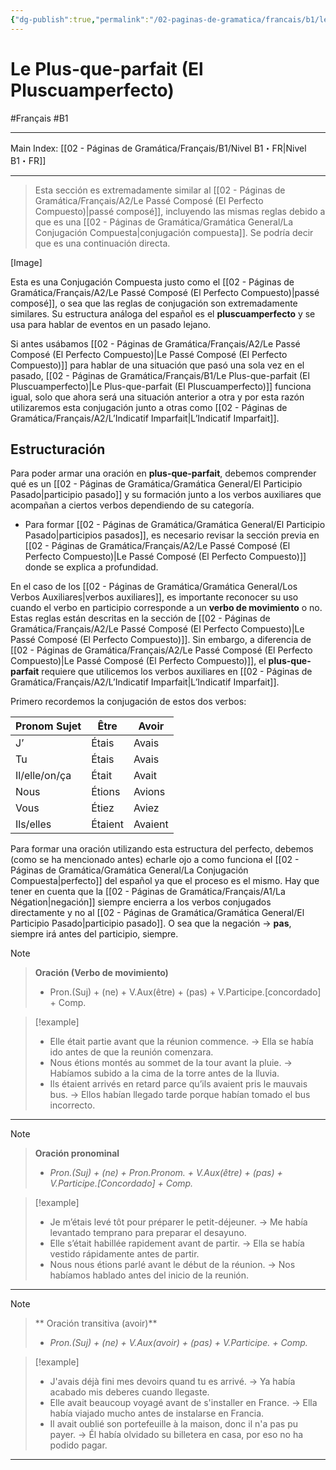 ```yaml
---
{"dg-publish":true,"permalink":"/02-paginas-de-gramatica/francais/b1/le-plus-que-parfait-el-pluscuamperfecto/"}
---
```


# Le Plus-que-parfait (El Pluscuamperfecto)
#Français #B1
___
Main Index: [[02 - Páginas de Gramática/Français/B1/Nivel B1・FR\|Nivel B1・FR]]
___
>Esta sección es extremadamente similar al [[02 - Páginas de Gramática/Français/A2/Le Passé Composé (El Perfecto Compuesto)\|passé composé]], incluyendo las mismas reglas debido a que es una [[02 - Páginas de Gramática/Gramática General/La Conjugación Compuesta\|conjugación compuesta]]. Se podría decir que es una continuación directa.

[Image]

Esta es una Conjugación Compuesta justo como el [[02 - Páginas de Gramática/Français/A2/Le Passé Composé (El Perfecto Compuesto)\|passé composé]], o sea que las reglas de conjugación son extremadamente similares. Su estructura análoga del español es el **pluscuamperfecto** y se usa para hablar de eventos en un pasado lejano.

Si antes usábamos [[02 - Páginas de Gramática/Français/A2/Le Passé Composé (El Perfecto Compuesto)\|Le Passé Composé (El Perfecto Compuesto)]] para hablar de una situación que pasó una sola vez en el pasado, [[02 - Páginas de Gramática/Français/B1/Le Plus-que-parfait (El Pluscuamperfecto)\|Le Plus-que-parfait (El Pluscuamperfecto)]] funciona igual, solo que ahora será una situación anterior a otra y por esta razón utilizaremos esta conjugación junto a otras como [[02 - Páginas de Gramática/Français/A2/L’Indicatif Imparfait\|L’Indicatif Imparfait]].
## Estructuración
Para poder armar una oración en **plus-que-parfait**, debemos comprender qué es un [[02 - Páginas de Gramática/Gramática General/El Participio Pasado\|participio pasado]] y su formación junto a los verbos auxiliares que acompañan a ciertos verbos dependiendo de su categoría.

- Para formar [[02 - Páginas de Gramática/Gramática General/El Participio Pasado\|participios pasados]], es necesario revisar la sección previa en [[02 - Páginas de Gramática/Français/A2/Le Passé Composé (El Perfecto Compuesto)\|Le Passé Composé (El Perfecto Compuesto)]] donde se explica a profundidad.

En el caso de los [[02 - Páginas de Gramática/Gramática General/Los Verbos Auxiliares\|verbos auxiliares]], es importante reconocer su uso cuando el verbo en participio corresponde a un **verbo de movimiento** o no. Estas reglas están descritas en la sección de [[02 - Páginas de Gramática/Français/A2/Le Passé Composé (El Perfecto Compuesto)\|Le Passé Composé (El Perfecto Compuesto)]].  Sin embargo, a diferencia de [[02 - Páginas de Gramática/Français/A2/Le Passé Composé (El Perfecto Compuesto)\|Le Passé Composé (El Perfecto Compuesto)]], el **plus-que-parfait** requiere que utilicemos los verbos auxiliares en [[02 - Páginas de Gramática/Français/A2/L’Indicatif Imparfait\|L’Indicatif Imparfait]].

Primero recordemos la conjugación de estos dos verbos:

| Pronom Sujet  | Être    | Avoir   |
| ------------- | ------- | ------- |
| J’            | Étais   | Avais   |
| Tu            | Étais   | Avais   |
| Il/elle/on/ça | Était   | Avait   |
| Nous          | Étions  | Avions  |
| Vous          | Étiez   | Aviez   |
| Ils/elles     | Étaient | Avaient |

Para formar una oración utilizando esta estructura del perfecto, debemos (como se ha mencionado antes) echarle ojo a como funciona el [[02 - Páginas de Gramática/Gramática General/La Conjugación Compuesta\|perfecto]] del español ya que el proceso es el mismo. Hay que tener en cuenta que la [[02 - Páginas de Gramática/Français/A1/La Négation\|negación]] siempre encierra a los verbos conjugados directamente y no al [[02 - Páginas de Gramática/Gramática General/El Participio Pasado\|participio pasado]]. O sea que la negación → **pas**, siempre irá antes del participio, siempre.

> [!note]
> 
> > **Oración (Verbo de movimiento)**
> > 
> > - Pron.(Suj) + (ne) + V.Aux(être) + (pas) + V.Participe.[concordado] + Comp.

> [!example]
> 
> - Elle était partie avant que la réunion commence. → Ella se había ido antes de que la reunión comenzara.
> - Nous étions montés au sommet de la tour avant la pluie. → Habíamos subido a la cima de la torre antes de la lluvia.
> - Ils étaient arrivés en retard parce qu’ils avaient pris le mauvais bus. → Ellos habían llegado tarde porque habían tomado el bus incorrecto.

---

> [!Note]
> 
> > **Oración pronominal**
> > 
> > - _Pron.(Suj) + (ne) + Pron.Pronom. + V.Aux(être) + (pas) + V.Participe.[Concordado] + Comp._

> [!example]
> 
> - Je m’étais levé tôt pour préparer le petit-déjeuner. → Me había levantado temprano para preparar el desayuno.
> - Elle s’était habillée rapidement avant de partir. → Ella se había vestido rápidamente antes de partir.
> - Nous nous étions parlé avant le début de la réunion. → Nos habíamos hablado antes del inicio de la reunión.

---

> [!Note]
> 
> > ** Oración transitiva (avoir)**
> > 
> > - _Pron.(Suj) + (ne) + V.Aux(avoir) + (pas) + V.Participe. + Comp._

> [!example]
> 
> - J'avais déjà fini mes devoirs quand tu es arrivé. → Ya había acabado mis deberes cuando llegaste.
> - Elle avait beaucoup voyagé avant de s'installer en France. → Ella había viajado mucho antes de instalarse en Francia.
> - Il avait oublié son portefeuille à la maison, donc il n'a pas pu payer. → Él había olvidado su billetera en casa, por eso no ha podido pagar.


___